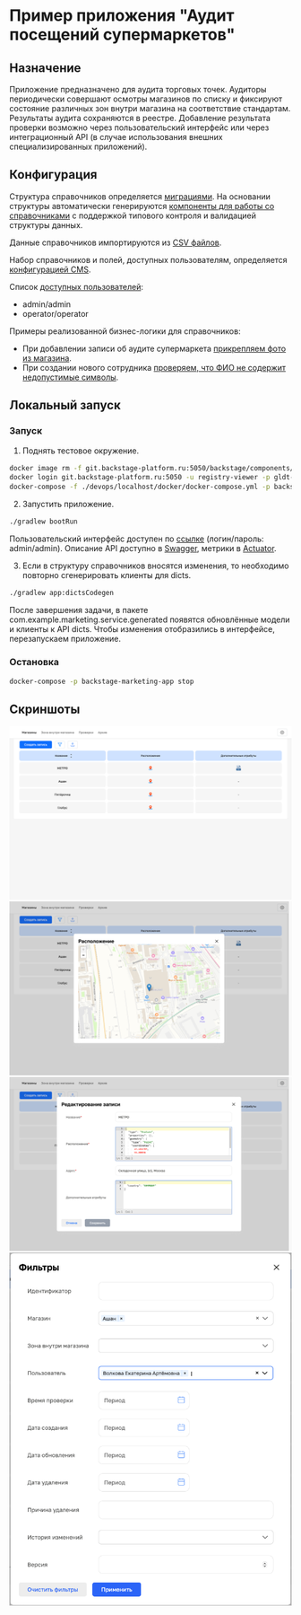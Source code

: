 # Пример приложения "Аудит посещений супермаркетов"

## Назначение
Приложение предназначено для аудита торговых точек. Аудиторы периодически совершают осмотры магазинов по списку и фиксируют состояние различных зон внутри магазина на соответствие стандартам.
Результаты аудита сохраняются в реестре. Добавление результата проверки возможно через пользовательский интерфейс или через интеграционный API (в случае использования внешних специализированных приложений).

## Конфигурация
Структура справочников определяется [миграциями](app/src/main/resources/db/migration/dicts). На основании структуры автоматически генерируются [компоненты для работы со справочниками](app/src/main/java/com/example/marketing/service/generated) с поддержкой типового контроля и валидацией структуры данных.

Данные справочников импортируются из [CSV файлов](app/src/main/resources/init).

Набор справочников и полей, доступных пользователям, определяется [конфигурацией CMS](devops/localhost/docker/cms-settings.json).

Список [доступных пользователей](app/src/main/java/com/example/marketing/configuration/SecurityConfiguration.java):
- admin/admin
- operator/operator

Примеры реализованной бизнес-логики для справочников:
- При добавлении записи об аудите супермаркета [прикрепляем фото из магазина](app/src/main/java/com/example/marketing/service/ExaminationDictItemAdvice.java).
- При создании нового сотрудника [проверяем, что ФИО не содержит недопустимые символы](app/src/main/java/com/example/marketing/service/UserDictItemAdvice.java).

## Локальный запуск
### Запуск
1. Поднять тестовое окружение.
```sh
docker image rm -f git.backstage-platform.ru:5050/backstage/components/dicts-ui-library
docker login git.backstage-platform.ru:5050 -u registry-viewer -p gldt-yyxxD9zddKaWD_QsbVLt
docker-compose -f ./devops/localhost/docker/docker-compose.yml -p backstage-marketing-app up
```

2. Запустить приложение.
```sh
./gradlew bootRun
```

Пользовательский интерфейс доступен по [ссылке](http://localhost/) (логин/пароль: admin/admin). Описание API доступно в [Swagger](http://localhost:8080/swagger-ui/index.html), метрики в [Actuator](http://localhost:8080/actuator).

3. Если в структуру справочников вносятся изменения, то необходимо повторно сгенерировать клиенты для dicts.
```sh
./gradlew app:dictsCodegen
```
После завершения задачи, в пакете com.example.marketing.service.generated появятся обновлённые модели и клиенты к API dicts.
Чтобы изменения отобразились в интерфейсе, перезапускаем приложение.

### Остановка
```sh
docker-compose -p backstage-marketing-app stop
```

## Скриншоты
![Список магазинов](docs/img1.png)
![Магазин на карте](docs/img2.png)
![Редактирование информации о магазине](docs/img3.png)
![Фильтрация](docs/img4.png)
